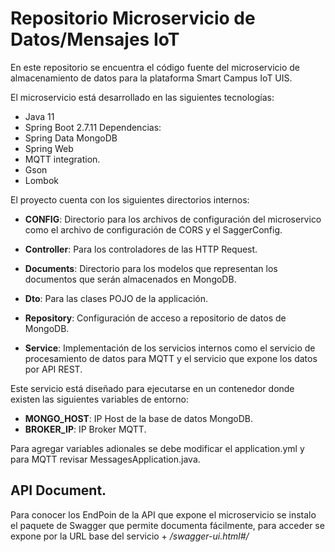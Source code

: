 
# Repositorio Microservicio de Datos/Mensajes IoT

En este repositorio se encuentra el código fuente del microservicio de almacenamiento de datos para la plataforma Smart Campus IoT UIS. 

El microservicio está desarrollado en las siguientes tecnologías: 

- Java 11
- Spring Boot 2.7.11
Dependencias:
- Spring Data MongoDB
- Spring Web
- MQTT integration. 
- Gson
- Lombok

El proyecto cuenta con los siguientes directorios internos: 

- **CONFIG**: Directorio para los archivos de configuración del microservico como el archivo de configuración de CORS y el SaggerConfig.

- **Controller**: Para los controladores de las HTTP Request.

- **Documents**: Directorio para los modelos que representan los documentos que serán almacenados en MongoDB.

- **Dto**: Para las clases POJO de la applicación.

- **Repository**: Configuración de acceso a repositorio de datos de MongoDB.

- **Service**: Implementación de los servicios internos como el servicio de procesamiento de datos para MQTT y el servicio que expone los datos por API REST. 


Este servicio está diseñado para ejecutarse en un contenedor donde existen las siguientes variables de entorno: 

- **MONGO_HOST**: IP Host de la base de datos MongoDB.
- **BROKER_IP**: IP Broker MQTT. 

Para agregar variables adionales se debe modificar el application.yml y para MQTT revisar MessagesApplication.java.

## API Document. 

Para conocer los EndPoin de la API que expone el microservicio se instalo el paquete de Swagger que permite documenta fácilmente, para acceder se expone por la URL base del servicio + */swagger-ui.html#/*

